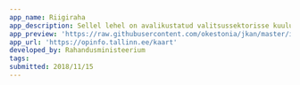 ```yaml
---
app_name: Riigiraha
app_description: Sellel lehel on avalikustatud valitsussektorisse kuuluvate üksuste raamatupidamise andmed perioodist 2004 kuni 2018 9 kuud (andmed seisuga 05.11.2018). Rakendus võimaldab analüüsida nende finantsseisu ning -tegevust.
app_preview: 'https://raw.githubusercontent.com/okestonia/jkan/master/img/riigiraha.PNG'
app_url: 'https://opinfo.tallinn.ee/kaart'
developed_by: Rahandusministeerium
tags:
submitted: 2018/11/15
---
```

